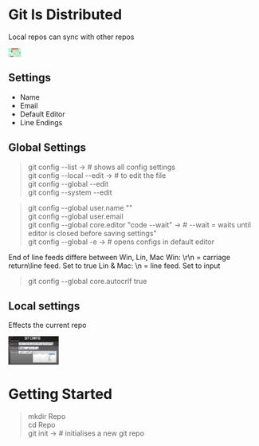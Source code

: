 # Git Is Distributed
Local repos can sync with other repos
<p>
    <img src="Fig A.png" alt="Distributed" class="centerImage" style="max-width: 5%;text-align:center;display:block;"/>
</p>

## Settings
- Name
- Email
- Default Editor
- Line Endings

## Global Settings
> git config --list -> # shows all config settings      
> git config --local --edit -> # to edit the file       
> git config --global --edit        
> git config --system --edit        

> git config --global user.name ""      
> git config --global user.email        
> git config --global core.editor "code --wait" -> # --wait = waits until editor is closed before saving settings"      
> git config --global -e -> # opens configs in default editor       

End of line feeds differe between Win, Lin, Mac
Win: \r\n = carriage return\line feed. Set to true
Lin & Mac: \n = line feed. Set to input

> git config --global core.autocrlf true

## Local settings
Effects the current repo
<p>
    <img src="Fig L.png" alt="Distributed" style="max-width: 20%;"/>
</p>

# Getting Started
> mkdir Repo        
> cd Repo       
> git init -> # initialises a new git repo


